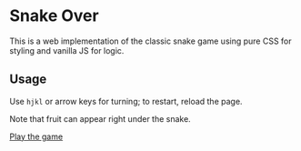 # Snake Over

This is a web implementation of the classic snake game using
pure CSS for styling and vanilla JS for logic.

## Usage

Use `hjkl` or arrow keys for turning; to restart, reload the page.

Note that fruit can appear right under the snake.

[Play the game](https://khachapuris.github.io/snakeOver)
